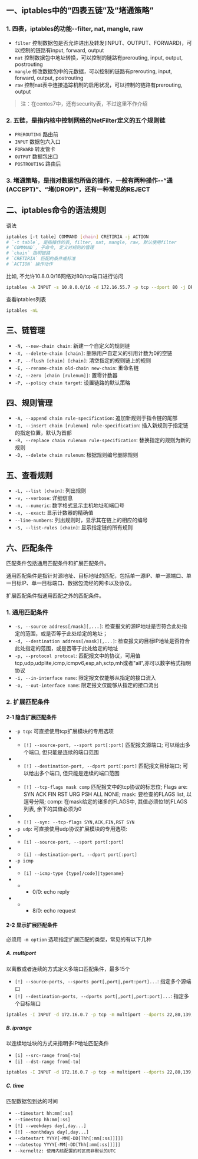 ## 一、iptables中的“四表五链”及“堵通策略”
### 1. **四表**，iptables的功能--filter, nat, mangle, raw
- `filter` 控制数据包是否允许进出及转发(INPUT、OUTPUT、FORWARD)，可以控制的链路有input, forward, output
- `nat` 控制数据包中地址转换，可以控制的链路有prerouting, input, output, postrouting
- `mangle` 修改数据包中的元数据，可以控制的链路有prerouting, input, forward, output, postrouting
- `raw` 控制nat表中连接追踪机制的启用状况，可以控制的链路有prerouting, output
> 注：在centos7中，还有security表，不过这里不作介绍
### 2. **五链**，是指内核中控制网络的NetFilter定义的五个规则链
- `PREROUTING` 路由前
- `INPUT` 数据包六入口
- `FORWARD` 转发管卡
- `OUTPUT` 数据包出口
- `POSTROUTING` 路由后
### 3. **堵通策略**，是指对数据包所做的操作，一般有两种操作--“通(ACCEPT)”、“堵(DROP)”，还有一种常见的REJECT
## 二、iptables命令的语法规则
语法
``` bash
iptables [-t table] COMMAND [chain] CRETIRIA -j ACTION
# `-t table`, 是指操作的表, filter, nat, mangle, raw, 默认使用filter
# `COMMAND`, 子命令, 定义对规则的管理
# `chain` 指明链路
# `CRETIRIA` 匹配的条件或标准
# `ACTION` 操作动作 
```
比如, 不允许10.8.0.0/16网络对80/tcp端口进行访问
``` bash
iptables -A INPUT -s 10.8.0.0/16 -d 172.16.55.7 -p tcp --dport 80 -j DROP
```
查看iptables列表
``` bash
iptables -nL
```
## 三、链管理
- `-N, --new-chain chain`: 新建一个自定义的规则链
- `-X, --delete-chain [chain]`: 删除用户自定义的引用计数为0的空链
- `-F, --flush [chain] [chain]`: 清空指定的规则链上的规则
- `-E, --rename-chain old-chain new-chain`: 重命名链
- `-Z, --zero [chain [rulenum]]`: 置零计数器
- `-P, --policy chain target`: 设置链路的默认策略
## 四、规则管理
- `-A, --append chain rule-specification`: 追加新规则于指令链的尾部
- `-I, --insert chain [rulenum] rule-specification`: 插入新规则于指定链的指定位置，默认为首部
- `-R, --replace chain rulenum rule-specification`: 替换指定的规则为新的规则
- `-D, --delete chain rulenum`: 根据规则编号删除规则
## 五、查看规则
- `-L, --list [chain]`: 列出规则
- `-v, --verbose`: 详细信息
- `-n, --numeric`: 数字格式显示主机地址和端口号
- `-x, --exact`: 显示计数器的精确值
- `--line-numbers`: 列出规则时，显示其在链上的相应的编号
- `-S, --list-rules [chain]`: 显示指定链的所有规则
## 六、匹配条件
匹配条件包括通用匹配条件和扩展匹配条件。

通用匹配条件是指针对源地址、目标地址的匹配，包括单一源IP、单一源端口、单一目标IP、单一目标端口、数据包流经的网卡以及协议。

扩展匹配条件指通用匹配之外的匹配条件。

### 1. 通用匹配条件
- `-s, --source address[/mask][,...]`: 检查报文的源IP地址是否符合此处指定的范围，或是否等于此处给定的地址；
- `-d, --destination address[/mask][,...]`: 检查报文的目标IP地址是否符合此处指定的范围，或是否等于此处给定的地址
- `-p, --protocol protocal`: 匹配报文中的协议，可用值tcp,udp,udplite,icmp,icmpv6,esp,ah,sctp,mh或者"all",亦可以数字格式指明协议
- `-i, --in-interface name`: 限定报文仅能够从指定的接口流入
- `-o, --out-interface name`: 限定报文仅能够从指定的接口流出
### 2. 扩展匹配条件
#### 2-1 隐含扩展匹配条件
- `-p tcp`: 可直接使用tcp扩展模块的专用选项
- - `[!] --source-port, --sport port[:port]` 匹配报文源端口; 可以给出多个端口, 但只能是连续的端口范围
- - `[!] --destination-port, --dport port[:port]` 匹配报文目标端口; 可以给出多个端口, 但只能是连续的端口范围
- - `[!] --tcp-flags mask comp` 匹配报文中的tcp协议的标志位; Flags are: SYN ACK FIN RST URG PSH ALL NONE; mask: 要检查的FLAGS list, 以逗号分隔; comp: 在mask给定的诸多的FLAGS中, 其值必须位1的FLAGS列表, 余下的其值必须为0
- - `[!] --syn: --tcp-flags SYN,ACK,FIN,RST SYN`
- `-p udp`: 可直接使用udp协议扩展模块的专用选项:
- - `[i] --source-port, --sport port[:port]`
- - `[i] --destination-port, --dport port[:port]`
- `-p icmp`
- - `[i] --icmp-type {type[/code]|typename}`
- - - 0/0: echo reply
- - - 8/0: echo request
#### 2-2 显示扩展匹配条件
必须用 `-m option` 选项指定扩展匹配的类型，常见的有以下几种
##### A. multiport
以离散或者连续的方式定义多端口匹配条件，最多15个
- `[!] --source-ports, --sports port[,port|,port:port]...`: 指定多个源端口
- `[!] --destination-ports, --dports port[,port|,port:port]...`: 指定多个目标端口
``` bash
iptables -I INPUT -d 172.16.0.7 -p tcp -m multiport --dports 22,80,139,445,3306 -j ACCEPT
```
##### B. iprange
以连续地址块的方式来指明多IP地址匹配条件
- `[i] --src-range from[-to]`
- `[i] --dst-range from[-to]`
``` bash
iptables -I INPUT -d 172.16.0.7 -p tcp -m multiport --dports 22,80,139,445,3306 -m iprange --src-range 172.16.0.61-172.16.0.70 -j REJECT
```
##### C. time
匹配数据包到达的时间
- `--timestart hh:mm[:ss]`
- `--timestop hh:mm[:ss]`
- `[!] --weekdays day[,day...]`
- `[!] --monthdays day[,day...]`
- `--datestart YYYY[-MM[-DD[Thh[:mm[:ss]]]]]`
- `--datestop YYYY[-MM[-DD[Thh[:mm[:ss]]]]]`
- `--kerneltz: 使用内核配置的时区而非默认的UTC`
##### 
